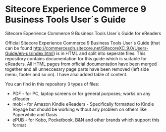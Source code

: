 # Sitecore Experience Commerce 9 Business Tools User´s Guide

Sitecore Experience Commerce 9 Business Tools User´s Guide for eReaders

Official Sitecore Experience Commerce 9 Business Tools User´s Guide (that can be found http://commercesdn.sitecore.net/SitecoreXC_9.0/Users-Guide/en-us/index.html) is in HTML and split into seperate files. This repository contains documentation for this guide which is suitable for eReaders. All HTML pages from official documentation have been merged together and all unneccesary page parts have been removed (left side menu, footer and so on). I have also added table of content.

You can find in this repository 3 types of files:

- PDF - for PC, laptop screens or for general purposes; works on any eReader
- mobi - for Amazon Kindle eReaders - Specifically formatted to Kindle Voyage but should be working without any problem on others like Paperwhite and Oasis
- ePUB - for Kobo, Pocketbook, B&N and other brands which support this format
